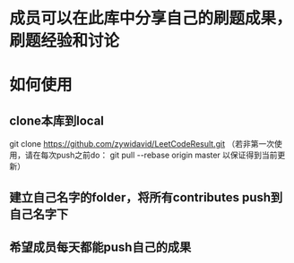 # 成员可以在此库中分享自己的刷题成果，刷题经验和讨论
# 如何使用

## clone本库到local
git clone https://github.com/zywidavid/LeetCodeResult.git
（若非第一次使用，请在每次push之前do： git pull --rebase origin master 以保证得到当前更新）

## 建立自己名字的folder，将所有contributes push到自己名字下

## 希望成员每天都能push自己的成果
